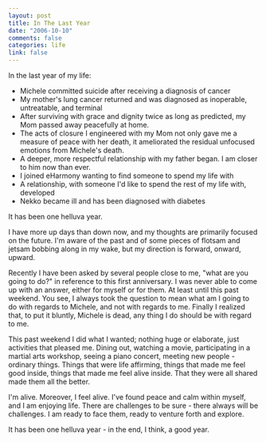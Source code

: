 ```yaml
--- 
layout: post
title: In The Last Year
date: "2006-10-10"
comments: false
categories: life
link: false
---
```

In the last year of my life:
<ul>
<li class="il">Michele committed suicide after receiving a diagnosis of cancer</li>
<li class="il">My mother's lung cancer returned and was diagnosed as inoperable, untreatable, and terminal</li>
<li class="il">After surviving with grace and dignity twice as long as predicted, my Mom passed away peacefully at home.</li>
<li class="il">The acts of closure I engineered with my Mom not only gave me a measure of peace with her death, it ameliorated the residual unfocused emotions from Michele's death.</li>
<li class="il">A deeper, more respectful relationship with my father began. I am closer to him now than ever.</li>
<li class="il">I joined eHarmony wanting to find someone to spend my life with</li>
<li class="il">A relationship, with someone I'd like to spend the rest of my life with, developed</li>
<li class="il">Nekko became ill and has been diagnosed with diabetes</li>
</ul>
It has been one helluva year.

I have more up days than down now, and my thoughts are primarily focused on the future. I'm aware of the past and of some pieces of flotsam and jetsam bobbing along in my wake, but my direction is forward, onward, upward.

Recently I have been asked by several people close to me, "what are you going to do?" in reference to this first anniversary. I was never able to come up with an answer, either for myself or for them. At least until this past weekend. You see, I always took the question to mean what am I going to do with regards to Michele, and not with regards to me. Finally I realized that, to put it bluntly, Michele is dead, any thing I do should be with regard to me.

This past weekend I did what I wanted; nothing huge or elaborate, just activities that pleased me. Dining out, watching a movie, participating in a martial arts workshop, seeing a piano concert, meeting new people - ordinary things. Things that were life affirming, things that made me feel good inside, things that made me feel alive inside. That they were all shared made them all the better.

I'm alive. Moreover, I feel alive. I've found peace and calm within myself, and I am enjoying life. There are challenges to be sure - there always will be challenges. I am ready to face them, ready to venture forth and explore.

It has been one helluva year - in the end, I think, a good year.
